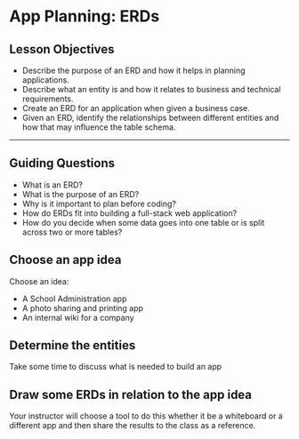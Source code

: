 # App Planning: ERDs

## Lesson Objectives

- Describe the purpose of an ERD and how it helps in planning applications.
- Describe what an entity is and how it relates to business and technical requirements.
- Create an ERD for an application when given a business case.
- Given an ERD, identify the relationships between different entities and how that may influence the table schema.
<hr>

## Guiding Questions

- What is an ERD?
- What is the purpose of an ERD?
- Why is it important to plan before coding?
- How do ERDs fit into building a full-stack web application?
- How do you decide when some data goes into one table or is split across two or more tables?

## Choose an app idea

Choose an idea:

- A School Administration app
- A photo sharing and printing app
- An internal wiki for a company

## Determine the entities

Take some time to discuss what is needed to build an app

## Draw some ERDs in relation to the app idea

Your instructor will choose a tool to do this whether it be a whiteboard or a different app and then share the results to the class as a reference.
